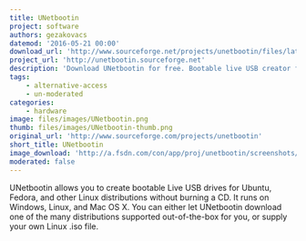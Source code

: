 ```yaml
---
title: UNetbootin
project: software
authors: gezakovacs
datemod: '2016-05-21 00:00'
download_url: 'http://www.sourceforge.net/projects/unetbootin/files/latest/download'
project_url: 'http://unetbootin.sourceforge.net'
description: 'Download UNetbootin for free. Bootable live USB creator for Ubuntu, Fedora, and Linux distributions. UNetbootin allows you to create bootable Live USB drives for Ubuntu, Fedora, and other Linux distributions without burning a CD. It runs on Windows, Linux, and Mac OS X.'
tags:
    - alternative-access
    - un-moderated
categories:
    - hardware
image: files/images/UNetbootin.png
thumb: files/images/UNetbootin-thumb.png
original_url: 'http://www.sourceforge.com/projects/unetbootin'
short_title: UNetbootin
image_download: 'http://a.fsdn.com/con/app/proj/unetbootin/screenshots/300347.jpg/182/137/1'
moderated: false
---
```

UNetbootin allows you to create bootable Live USB drives for Ubuntu, Fedora, and other Linux distributions without burning a CD. It runs on Windows, Linux, and Mac OS X. You can either let UNetbootin download one of the many distributions supported out-of-the-box for you, or supply your own Linux .iso file.